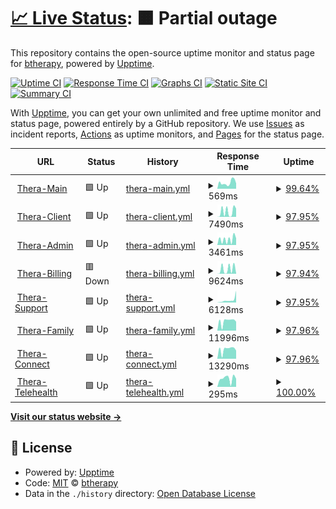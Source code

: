 # [📈 Live Status](https://btherapy.github.io/upptime): <!--live status--> **🟧 Partial outage**

This repository contains the open-source uptime monitor and status page for [btherapy](https://btherapy.github.io/upptime), powered by [Upptime](https://github.com/upptime/upptime).

[![Uptime CI](https://github.com/btherapy/upptime/workflows/Uptime%20CI/badge.svg)](https://github.com/btherapy/upptime/actions?query=workflow%3A%22Uptime+CI%22)
[![Response Time CI](https://github.com/btherapy/upptime/workflows/Response%20Time%20CI/badge.svg)](https://github.com/btherapy/upptime/actions?query=workflow%3A%22Response+Time+CI%22)
[![Graphs CI](https://github.com/btherapy/upptime/workflows/Graphs%20CI/badge.svg)](https://github.com/btherapy/upptime/actions?query=workflow%3A%22Graphs+CI%22)
[![Static Site CI](https://github.com/btherapy/upptime/workflows/Static%20Site%20CI/badge.svg)](https://github.com/btherapy/upptime/actions?query=workflow%3A%22Static+Site+CI%22)
[![Summary CI](https://github.com/btherapy/upptime/workflows/Summary%20CI/badge.svg)](https://github.com/btherapy/upptime/actions?query=workflow%3A%22Summary+CI%22)

With [Upptime](https://upptime.js.org), you can get your own unlimited and free uptime monitor and status page, powered entirely by a GitHub repository. We use [Issues](https://github.com/btherapy/upptime/issues) as incident reports, [Actions](https://github.com/btherapy/upptime/actions) as uptime monitors, and [Pages](https://btherapy.github.io/upptime) for the status page.

<!--start: status pages-->
<!-- This summary is generated by Upptime (https://github.com/upptime/upptime) -->
<!-- Do not edit this manually, your changes will be overwritten -->
<!-- prettier-ignore -->
| URL | Status | History | Response Time | Uptime |
| --- | ------ | ------- | ------------- | ------ |
| <img alt="" src="https://icons.duckduckgo.com/ip3/onboarding.therapiasoftware.com.ico" height="13"> [Thera-Main](https://onboarding.therapiasoftware.com/sign_up) | 🟩 Up | [thera-main.yml](https://github.com/btherapy/upptime/commits/HEAD/history/thera-main.yml) | <details><summary><img alt="Response time graph" src="./graphs/thera-main/response-time-week.png" height="20"> 569ms</summary><br><a href="https://btherapy.github.io/upptime/history/thera-main"><img alt="Response time 683" src="https://img.shields.io/endpoint?url=https%3A%2F%2Fraw.githubusercontent.com%2Fbtherapy%2Fupptime%2FHEAD%2Fapi%2Fthera-main%2Fresponse-time.json"></a><br><a href="https://btherapy.github.io/upptime/history/thera-main"><img alt="24-hour response time 842" src="https://img.shields.io/endpoint?url=https%3A%2F%2Fraw.githubusercontent.com%2Fbtherapy%2Fupptime%2FHEAD%2Fapi%2Fthera-main%2Fresponse-time-day.json"></a><br><a href="https://btherapy.github.io/upptime/history/thera-main"><img alt="7-day response time 569" src="https://img.shields.io/endpoint?url=https%3A%2F%2Fraw.githubusercontent.com%2Fbtherapy%2Fupptime%2FHEAD%2Fapi%2Fthera-main%2Fresponse-time-week.json"></a><br><a href="https://btherapy.github.io/upptime/history/thera-main"><img alt="30-day response time 739" src="https://img.shields.io/endpoint?url=https%3A%2F%2Fraw.githubusercontent.com%2Fbtherapy%2Fupptime%2FHEAD%2Fapi%2Fthera-main%2Fresponse-time-month.json"></a><br><a href="https://btherapy.github.io/upptime/history/thera-main"><img alt="1-year response time 683" src="https://img.shields.io/endpoint?url=https%3A%2F%2Fraw.githubusercontent.com%2Fbtherapy%2Fupptime%2FHEAD%2Fapi%2Fthera-main%2Fresponse-time-year.json"></a></details> | <details><summary><a href="https://btherapy.github.io/upptime/history/thera-main">99.64%</a></summary><a href="https://btherapy.github.io/upptime/history/thera-main"><img alt="All-time uptime 99.94%" src="https://img.shields.io/endpoint?url=https%3A%2F%2Fraw.githubusercontent.com%2Fbtherapy%2Fupptime%2FHEAD%2Fapi%2Fthera-main%2Fuptime.json"></a><br><a href="https://btherapy.github.io/upptime/history/thera-main"><img alt="24-hour uptime 97.49%" src="https://img.shields.io/endpoint?url=https%3A%2F%2Fraw.githubusercontent.com%2Fbtherapy%2Fupptime%2FHEAD%2Fapi%2Fthera-main%2Fuptime-day.json"></a><br><a href="https://btherapy.github.io/upptime/history/thera-main"><img alt="7-day uptime 99.64%" src="https://img.shields.io/endpoint?url=https%3A%2F%2Fraw.githubusercontent.com%2Fbtherapy%2Fupptime%2FHEAD%2Fapi%2Fthera-main%2Fuptime-week.json"></a><br><a href="https://btherapy.github.io/upptime/history/thera-main"><img alt="30-day uptime 99.92%" src="https://img.shields.io/endpoint?url=https%3A%2F%2Fraw.githubusercontent.com%2Fbtherapy%2Fupptime%2FHEAD%2Fapi%2Fthera-main%2Fuptime-month.json"></a><br><a href="https://btherapy.github.io/upptime/history/thera-main"><img alt="1-year uptime 99.94%" src="https://img.shields.io/endpoint?url=https%3A%2F%2Fraw.githubusercontent.com%2Fbtherapy%2Fupptime%2FHEAD%2Fapi%2Fthera-main%2Fuptime-year.json"></a></details>
| <img alt="" src="https://icons.duckduckgo.com/ip3/ops.therapiaclient.com.ico" height="13"> [Thera-Client](https://ops.therapiaclient.com/client/sign_in) | 🟩 Up | [thera-client.yml](https://github.com/btherapy/upptime/commits/HEAD/history/thera-client.yml) | <details><summary><img alt="Response time graph" src="./graphs/thera-client/response-time-week.png" height="20"> 7490ms</summary><br><a href="https://btherapy.github.io/upptime/history/thera-client"><img alt="Response time 8620" src="https://img.shields.io/endpoint?url=https%3A%2F%2Fraw.githubusercontent.com%2Fbtherapy%2Fupptime%2FHEAD%2Fapi%2Fthera-client%2Fresponse-time.json"></a><br><a href="https://btherapy.github.io/upptime/history/thera-client"><img alt="24-hour response time 14004" src="https://img.shields.io/endpoint?url=https%3A%2F%2Fraw.githubusercontent.com%2Fbtherapy%2Fupptime%2FHEAD%2Fapi%2Fthera-client%2Fresponse-time-day.json"></a><br><a href="https://btherapy.github.io/upptime/history/thera-client"><img alt="7-day response time 7490" src="https://img.shields.io/endpoint?url=https%3A%2F%2Fraw.githubusercontent.com%2Fbtherapy%2Fupptime%2FHEAD%2Fapi%2Fthera-client%2Fresponse-time-week.json"></a><br><a href="https://btherapy.github.io/upptime/history/thera-client"><img alt="30-day response time 8275" src="https://img.shields.io/endpoint?url=https%3A%2F%2Fraw.githubusercontent.com%2Fbtherapy%2Fupptime%2FHEAD%2Fapi%2Fthera-client%2Fresponse-time-month.json"></a><br><a href="https://btherapy.github.io/upptime/history/thera-client"><img alt="1-year response time 8620" src="https://img.shields.io/endpoint?url=https%3A%2F%2Fraw.githubusercontent.com%2Fbtherapy%2Fupptime%2FHEAD%2Fapi%2Fthera-client%2Fresponse-time-year.json"></a></details> | <details><summary><a href="https://btherapy.github.io/upptime/history/thera-client">97.95%</a></summary><a href="https://btherapy.github.io/upptime/history/thera-client"><img alt="All-time uptime 99.66%" src="https://img.shields.io/endpoint?url=https%3A%2F%2Fraw.githubusercontent.com%2Fbtherapy%2Fupptime%2FHEAD%2Fapi%2Fthera-client%2Fuptime.json"></a><br><a href="https://btherapy.github.io/upptime/history/thera-client"><img alt="24-hour uptime 87.93%" src="https://img.shields.io/endpoint?url=https%3A%2F%2Fraw.githubusercontent.com%2Fbtherapy%2Fupptime%2FHEAD%2Fapi%2Fthera-client%2Fuptime-day.json"></a><br><a href="https://btherapy.github.io/upptime/history/thera-client"><img alt="7-day uptime 97.95%" src="https://img.shields.io/endpoint?url=https%3A%2F%2Fraw.githubusercontent.com%2Fbtherapy%2Fupptime%2FHEAD%2Fapi%2Fthera-client%2Fuptime-week.json"></a><br><a href="https://btherapy.github.io/upptime/history/thera-client"><img alt="30-day uptime 99.53%" src="https://img.shields.io/endpoint?url=https%3A%2F%2Fraw.githubusercontent.com%2Fbtherapy%2Fupptime%2FHEAD%2Fapi%2Fthera-client%2Fuptime-month.json"></a><br><a href="https://btherapy.github.io/upptime/history/thera-client"><img alt="1-year uptime 99.66%" src="https://img.shields.io/endpoint?url=https%3A%2F%2Fraw.githubusercontent.com%2Fbtherapy%2Fupptime%2FHEAD%2Fapi%2Fthera-client%2Fuptime-year.json"></a></details>
| <img alt="" src="https://icons.duckduckgo.com/ip3/therasoftware.net.ico" height="13"> [Thera-Admin](https://therasoftware.net/admins/sign_in) | 🟩 Up | [thera-admin.yml](https://github.com/btherapy/upptime/commits/HEAD/history/thera-admin.yml) | <details><summary><img alt="Response time graph" src="./graphs/thera-admin/response-time-week.png" height="20"> 3461ms</summary><br><a href="https://btherapy.github.io/upptime/history/thera-admin"><img alt="Response time 3490" src="https://img.shields.io/endpoint?url=https%3A%2F%2Fraw.githubusercontent.com%2Fbtherapy%2Fupptime%2FHEAD%2Fapi%2Fthera-admin%2Fresponse-time.json"></a><br><a href="https://btherapy.github.io/upptime/history/thera-admin"><img alt="24-hour response time 5880" src="https://img.shields.io/endpoint?url=https%3A%2F%2Fraw.githubusercontent.com%2Fbtherapy%2Fupptime%2FHEAD%2Fapi%2Fthera-admin%2Fresponse-time-day.json"></a><br><a href="https://btherapy.github.io/upptime/history/thera-admin"><img alt="7-day response time 3461" src="https://img.shields.io/endpoint?url=https%3A%2F%2Fraw.githubusercontent.com%2Fbtherapy%2Fupptime%2FHEAD%2Fapi%2Fthera-admin%2Fresponse-time-week.json"></a><br><a href="https://btherapy.github.io/upptime/history/thera-admin"><img alt="30-day response time 3758" src="https://img.shields.io/endpoint?url=https%3A%2F%2Fraw.githubusercontent.com%2Fbtherapy%2Fupptime%2FHEAD%2Fapi%2Fthera-admin%2Fresponse-time-month.json"></a><br><a href="https://btherapy.github.io/upptime/history/thera-admin"><img alt="1-year response time 3490" src="https://img.shields.io/endpoint?url=https%3A%2F%2Fraw.githubusercontent.com%2Fbtherapy%2Fupptime%2FHEAD%2Fapi%2Fthera-admin%2Fresponse-time-year.json"></a></details> | <details><summary><a href="https://btherapy.github.io/upptime/history/thera-admin">97.95%</a></summary><a href="https://btherapy.github.io/upptime/history/thera-admin"><img alt="All-time uptime 99.66%" src="https://img.shields.io/endpoint?url=https%3A%2F%2Fraw.githubusercontent.com%2Fbtherapy%2Fupptime%2FHEAD%2Fapi%2Fthera-admin%2Fuptime.json"></a><br><a href="https://btherapy.github.io/upptime/history/thera-admin"><img alt="24-hour uptime 87.92%" src="https://img.shields.io/endpoint?url=https%3A%2F%2Fraw.githubusercontent.com%2Fbtherapy%2Fupptime%2FHEAD%2Fapi%2Fthera-admin%2Fuptime-day.json"></a><br><a href="https://btherapy.github.io/upptime/history/thera-admin"><img alt="7-day uptime 97.95%" src="https://img.shields.io/endpoint?url=https%3A%2F%2Fraw.githubusercontent.com%2Fbtherapy%2Fupptime%2FHEAD%2Fapi%2Fthera-admin%2Fuptime-week.json"></a><br><a href="https://btherapy.github.io/upptime/history/thera-admin"><img alt="30-day uptime 99.53%" src="https://img.shields.io/endpoint?url=https%3A%2F%2Fraw.githubusercontent.com%2Fbtherapy%2Fupptime%2FHEAD%2Fapi%2Fthera-admin%2Fuptime-month.json"></a><br><a href="https://btherapy.github.io/upptime/history/thera-admin"><img alt="1-year uptime 99.66%" src="https://img.shields.io/endpoint?url=https%3A%2F%2Fraw.githubusercontent.com%2Fbtherapy%2Fupptime%2FHEAD%2Fapi%2Fthera-admin%2Fuptime-year.json"></a></details>
| <img alt="" src="https://icons.duckduckgo.com/ip3/ops.therapiabilling.com.ico" height="13"> [Thera-Billing](https://ops.therapiabilling.com/users/sign_in) | 🟥 Down | [thera-billing.yml](https://github.com/btherapy/upptime/commits/HEAD/history/thera-billing.yml) | <details><summary><img alt="Response time graph" src="./graphs/thera-billing/response-time-week.png" height="20"> 9624ms</summary><br><a href="https://btherapy.github.io/upptime/history/thera-billing"><img alt="Response time 9812" src="https://img.shields.io/endpoint?url=https%3A%2F%2Fraw.githubusercontent.com%2Fbtherapy%2Fupptime%2FHEAD%2Fapi%2Fthera-billing%2Fresponse-time.json"></a><br><a href="https://btherapy.github.io/upptime/history/thera-billing"><img alt="24-hour response time 13012" src="https://img.shields.io/endpoint?url=https%3A%2F%2Fraw.githubusercontent.com%2Fbtherapy%2Fupptime%2FHEAD%2Fapi%2Fthera-billing%2Fresponse-time-day.json"></a><br><a href="https://btherapy.github.io/upptime/history/thera-billing"><img alt="7-day response time 9624" src="https://img.shields.io/endpoint?url=https%3A%2F%2Fraw.githubusercontent.com%2Fbtherapy%2Fupptime%2FHEAD%2Fapi%2Fthera-billing%2Fresponse-time-week.json"></a><br><a href="https://btherapy.github.io/upptime/history/thera-billing"><img alt="30-day response time 11413" src="https://img.shields.io/endpoint?url=https%3A%2F%2Fraw.githubusercontent.com%2Fbtherapy%2Fupptime%2FHEAD%2Fapi%2Fthera-billing%2Fresponse-time-month.json"></a><br><a href="https://btherapy.github.io/upptime/history/thera-billing"><img alt="1-year response time 9812" src="https://img.shields.io/endpoint?url=https%3A%2F%2Fraw.githubusercontent.com%2Fbtherapy%2Fupptime%2FHEAD%2Fapi%2Fthera-billing%2Fresponse-time-year.json"></a></details> | <details><summary><a href="https://btherapy.github.io/upptime/history/thera-billing">97.94%</a></summary><a href="https://btherapy.github.io/upptime/history/thera-billing"><img alt="All-time uptime 99.65%" src="https://img.shields.io/endpoint?url=https%3A%2F%2Fraw.githubusercontent.com%2Fbtherapy%2Fupptime%2FHEAD%2Fapi%2Fthera-billing%2Fuptime.json"></a><br><a href="https://btherapy.github.io/upptime/history/thera-billing"><img alt="24-hour uptime 87.82%" src="https://img.shields.io/endpoint?url=https%3A%2F%2Fraw.githubusercontent.com%2Fbtherapy%2Fupptime%2FHEAD%2Fapi%2Fthera-billing%2Fuptime-day.json"></a><br><a href="https://btherapy.github.io/upptime/history/thera-billing"><img alt="7-day uptime 97.94%" src="https://img.shields.io/endpoint?url=https%3A%2F%2Fraw.githubusercontent.com%2Fbtherapy%2Fupptime%2FHEAD%2Fapi%2Fthera-billing%2Fuptime-week.json"></a><br><a href="https://btherapy.github.io/upptime/history/thera-billing"><img alt="30-day uptime 99.53%" src="https://img.shields.io/endpoint?url=https%3A%2F%2Fraw.githubusercontent.com%2Fbtherapy%2Fupptime%2FHEAD%2Fapi%2Fthera-billing%2Fuptime-month.json"></a><br><a href="https://btherapy.github.io/upptime/history/thera-billing"><img alt="1-year uptime 99.65%" src="https://img.shields.io/endpoint?url=https%3A%2F%2Fraw.githubusercontent.com%2Fbtherapy%2Fupptime%2FHEAD%2Fapi%2Fthera-billing%2Fuptime-year.json"></a></details>
| <img alt="" src="https://icons.duckduckgo.com/ip3/ops.therapiasupport.com.ico" height="13"> [Thera-Support](https://ops.therapiasupport.com/en) | 🟩 Up | [thera-support.yml](https://github.com/btherapy/upptime/commits/HEAD/history/thera-support.yml) | <details><summary><img alt="Response time graph" src="./graphs/thera-support/response-time-week.png" height="20"> 6128ms</summary><br><a href="https://btherapy.github.io/upptime/history/thera-support"><img alt="Response time 3195" src="https://img.shields.io/endpoint?url=https%3A%2F%2Fraw.githubusercontent.com%2Fbtherapy%2Fupptime%2FHEAD%2Fapi%2Fthera-support%2Fresponse-time.json"></a><br><a href="https://btherapy.github.io/upptime/history/thera-support"><img alt="24-hour response time 16216" src="https://img.shields.io/endpoint?url=https%3A%2F%2Fraw.githubusercontent.com%2Fbtherapy%2Fupptime%2FHEAD%2Fapi%2Fthera-support%2Fresponse-time-day.json"></a><br><a href="https://btherapy.github.io/upptime/history/thera-support"><img alt="7-day response time 6128" src="https://img.shields.io/endpoint?url=https%3A%2F%2Fraw.githubusercontent.com%2Fbtherapy%2Fupptime%2FHEAD%2Fapi%2Fthera-support%2Fresponse-time-week.json"></a><br><a href="https://btherapy.github.io/upptime/history/thera-support"><img alt="30-day response time 3463" src="https://img.shields.io/endpoint?url=https%3A%2F%2Fraw.githubusercontent.com%2Fbtherapy%2Fupptime%2FHEAD%2Fapi%2Fthera-support%2Fresponse-time-month.json"></a><br><a href="https://btherapy.github.io/upptime/history/thera-support"><img alt="1-year response time 3195" src="https://img.shields.io/endpoint?url=https%3A%2F%2Fraw.githubusercontent.com%2Fbtherapy%2Fupptime%2FHEAD%2Fapi%2Fthera-support%2Fresponse-time-year.json"></a></details> | <details><summary><a href="https://btherapy.github.io/upptime/history/thera-support">97.95%</a></summary><a href="https://btherapy.github.io/upptime/history/thera-support"><img alt="All-time uptime 99.63%" src="https://img.shields.io/endpoint?url=https%3A%2F%2Fraw.githubusercontent.com%2Fbtherapy%2Fupptime%2FHEAD%2Fapi%2Fthera-support%2Fuptime.json"></a><br><a href="https://btherapy.github.io/upptime/history/thera-support"><img alt="24-hour uptime 87.85%" src="https://img.shields.io/endpoint?url=https%3A%2F%2Fraw.githubusercontent.com%2Fbtherapy%2Fupptime%2FHEAD%2Fapi%2Fthera-support%2Fuptime-day.json"></a><br><a href="https://btherapy.github.io/upptime/history/thera-support"><img alt="7-day uptime 97.95%" src="https://img.shields.io/endpoint?url=https%3A%2F%2Fraw.githubusercontent.com%2Fbtherapy%2Fupptime%2FHEAD%2Fapi%2Fthera-support%2Fuptime-week.json"></a><br><a href="https://btherapy.github.io/upptime/history/thera-support"><img alt="30-day uptime 99.49%" src="https://img.shields.io/endpoint?url=https%3A%2F%2Fraw.githubusercontent.com%2Fbtherapy%2Fupptime%2FHEAD%2Fapi%2Fthera-support%2Fuptime-month.json"></a><br><a href="https://btherapy.github.io/upptime/history/thera-support"><img alt="1-year uptime 99.63%" src="https://img.shields.io/endpoint?url=https%3A%2F%2Fraw.githubusercontent.com%2Fbtherapy%2Fupptime%2FHEAD%2Fapi%2Fthera-support%2Fuptime-year.json"></a></details>
| <img alt="" src="https://icons.duckduckgo.com/ip3/ops.therapiafamily.com.ico" height="13"> [Thera-Family](https://ops.therapiafamily.com/family/sign_in) | 🟩 Up | [thera-family.yml](https://github.com/btherapy/upptime/commits/HEAD/history/thera-family.yml) | <details><summary><img alt="Response time graph" src="./graphs/thera-family/response-time-week.png" height="20"> 11996ms</summary><br><a href="https://btherapy.github.io/upptime/history/thera-family"><img alt="Response time 11520" src="https://img.shields.io/endpoint?url=https%3A%2F%2Fraw.githubusercontent.com%2Fbtherapy%2Fupptime%2FHEAD%2Fapi%2Fthera-family%2Fresponse-time.json"></a><br><a href="https://btherapy.github.io/upptime/history/thera-family"><img alt="24-hour response time 12658" src="https://img.shields.io/endpoint?url=https%3A%2F%2Fraw.githubusercontent.com%2Fbtherapy%2Fupptime%2FHEAD%2Fapi%2Fthera-family%2Fresponse-time-day.json"></a><br><a href="https://btherapy.github.io/upptime/history/thera-family"><img alt="7-day response time 11996" src="https://img.shields.io/endpoint?url=https%3A%2F%2Fraw.githubusercontent.com%2Fbtherapy%2Fupptime%2FHEAD%2Fapi%2Fthera-family%2Fresponse-time-week.json"></a><br><a href="https://btherapy.github.io/upptime/history/thera-family"><img alt="30-day response time 12715" src="https://img.shields.io/endpoint?url=https%3A%2F%2Fraw.githubusercontent.com%2Fbtherapy%2Fupptime%2FHEAD%2Fapi%2Fthera-family%2Fresponse-time-month.json"></a><br><a href="https://btherapy.github.io/upptime/history/thera-family"><img alt="1-year response time 11520" src="https://img.shields.io/endpoint?url=https%3A%2F%2Fraw.githubusercontent.com%2Fbtherapy%2Fupptime%2FHEAD%2Fapi%2Fthera-family%2Fresponse-time-year.json"></a></details> | <details><summary><a href="https://btherapy.github.io/upptime/history/thera-family">97.96%</a></summary><a href="https://btherapy.github.io/upptime/history/thera-family"><img alt="All-time uptime 99.66%" src="https://img.shields.io/endpoint?url=https%3A%2F%2Fraw.githubusercontent.com%2Fbtherapy%2Fupptime%2FHEAD%2Fapi%2Fthera-family%2Fuptime.json"></a><br><a href="https://btherapy.github.io/upptime/history/thera-family"><img alt="24-hour uptime 87.83%" src="https://img.shields.io/endpoint?url=https%3A%2F%2Fraw.githubusercontent.com%2Fbtherapy%2Fupptime%2FHEAD%2Fapi%2Fthera-family%2Fuptime-day.json"></a><br><a href="https://btherapy.github.io/upptime/history/thera-family"><img alt="7-day uptime 97.96%" src="https://img.shields.io/endpoint?url=https%3A%2F%2Fraw.githubusercontent.com%2Fbtherapy%2Fupptime%2FHEAD%2Fapi%2Fthera-family%2Fuptime-week.json"></a><br><a href="https://btherapy.github.io/upptime/history/thera-family"><img alt="30-day uptime 99.53%" src="https://img.shields.io/endpoint?url=https%3A%2F%2Fraw.githubusercontent.com%2Fbtherapy%2Fupptime%2FHEAD%2Fapi%2Fthera-family%2Fuptime-month.json"></a><br><a href="https://btherapy.github.io/upptime/history/thera-family"><img alt="1-year uptime 99.66%" src="https://img.shields.io/endpoint?url=https%3A%2F%2Fraw.githubusercontent.com%2Fbtherapy%2Fupptime%2FHEAD%2Fapi%2Fthera-family%2Fuptime-year.json"></a></details>
| <img alt="" src="https://icons.duckduckgo.com/ip3/ops.therapiaconnect.com.ico" height="13"> [Thera-Connect](https://ops.therapiaconnect.com/referrals/sign_in) | 🟩 Up | [thera-connect.yml](https://github.com/btherapy/upptime/commits/HEAD/history/thera-connect.yml) | <details><summary><img alt="Response time graph" src="./graphs/thera-connect/response-time-week.png" height="20"> 13290ms</summary><br><a href="https://btherapy.github.io/upptime/history/thera-connect"><img alt="Response time 12508" src="https://img.shields.io/endpoint?url=https%3A%2F%2Fraw.githubusercontent.com%2Fbtherapy%2Fupptime%2FHEAD%2Fapi%2Fthera-connect%2Fresponse-time.json"></a><br><a href="https://btherapy.github.io/upptime/history/thera-connect"><img alt="24-hour response time 13718" src="https://img.shields.io/endpoint?url=https%3A%2F%2Fraw.githubusercontent.com%2Fbtherapy%2Fupptime%2FHEAD%2Fapi%2Fthera-connect%2Fresponse-time-day.json"></a><br><a href="https://btherapy.github.io/upptime/history/thera-connect"><img alt="7-day response time 13290" src="https://img.shields.io/endpoint?url=https%3A%2F%2Fraw.githubusercontent.com%2Fbtherapy%2Fupptime%2FHEAD%2Fapi%2Fthera-connect%2Fresponse-time-week.json"></a><br><a href="https://btherapy.github.io/upptime/history/thera-connect"><img alt="30-day response time 13765" src="https://img.shields.io/endpoint?url=https%3A%2F%2Fraw.githubusercontent.com%2Fbtherapy%2Fupptime%2FHEAD%2Fapi%2Fthera-connect%2Fresponse-time-month.json"></a><br><a href="https://btherapy.github.io/upptime/history/thera-connect"><img alt="1-year response time 12508" src="https://img.shields.io/endpoint?url=https%3A%2F%2Fraw.githubusercontent.com%2Fbtherapy%2Fupptime%2FHEAD%2Fapi%2Fthera-connect%2Fresponse-time-year.json"></a></details> | <details><summary><a href="https://btherapy.github.io/upptime/history/thera-connect">97.96%</a></summary><a href="https://btherapy.github.io/upptime/history/thera-connect"><img alt="All-time uptime 99.63%" src="https://img.shields.io/endpoint?url=https%3A%2F%2Fraw.githubusercontent.com%2Fbtherapy%2Fupptime%2FHEAD%2Fapi%2Fthera-connect%2Fuptime.json"></a><br><a href="https://btherapy.github.io/upptime/history/thera-connect"><img alt="24-hour uptime 87.81%" src="https://img.shields.io/endpoint?url=https%3A%2F%2Fraw.githubusercontent.com%2Fbtherapy%2Fupptime%2FHEAD%2Fapi%2Fthera-connect%2Fuptime-day.json"></a><br><a href="https://btherapy.github.io/upptime/history/thera-connect"><img alt="7-day uptime 97.96%" src="https://img.shields.io/endpoint?url=https%3A%2F%2Fraw.githubusercontent.com%2Fbtherapy%2Fupptime%2FHEAD%2Fapi%2Fthera-connect%2Fuptime-week.json"></a><br><a href="https://btherapy.github.io/upptime/history/thera-connect"><img alt="30-day uptime 99.49%" src="https://img.shields.io/endpoint?url=https%3A%2F%2Fraw.githubusercontent.com%2Fbtherapy%2Fupptime%2FHEAD%2Fapi%2Fthera-connect%2Fuptime-month.json"></a><br><a href="https://btherapy.github.io/upptime/history/thera-connect"><img alt="1-year uptime 99.63%" src="https://img.shields.io/endpoint?url=https%3A%2F%2Fraw.githubusercontent.com%2Fbtherapy%2Fupptime%2FHEAD%2Fapi%2Fthera-connect%2Fuptime-year.json"></a></details>
| <img alt="" src="https://icons.duckduckgo.com/ip3/telehealth.therapiasoftware.com.ico" height="13"> [Thera-Telehealth](https://telehealth.therapiasoftware.com/test) | 🟩 Up | [thera-telehealth.yml](https://github.com/btherapy/upptime/commits/HEAD/history/thera-telehealth.yml) | <details><summary><img alt="Response time graph" src="./graphs/thera-telehealth/response-time-week.png" height="20"> 295ms</summary><br><a href="https://btherapy.github.io/upptime/history/thera-telehealth"><img alt="Response time 217" src="https://img.shields.io/endpoint?url=https%3A%2F%2Fraw.githubusercontent.com%2Fbtherapy%2Fupptime%2FHEAD%2Fapi%2Fthera-telehealth%2Fresponse-time.json"></a><br><a href="https://btherapy.github.io/upptime/history/thera-telehealth"><img alt="24-hour response time 287" src="https://img.shields.io/endpoint?url=https%3A%2F%2Fraw.githubusercontent.com%2Fbtherapy%2Fupptime%2FHEAD%2Fapi%2Fthera-telehealth%2Fresponse-time-day.json"></a><br><a href="https://btherapy.github.io/upptime/history/thera-telehealth"><img alt="7-day response time 295" src="https://img.shields.io/endpoint?url=https%3A%2F%2Fraw.githubusercontent.com%2Fbtherapy%2Fupptime%2FHEAD%2Fapi%2Fthera-telehealth%2Fresponse-time-week.json"></a><br><a href="https://btherapy.github.io/upptime/history/thera-telehealth"><img alt="30-day response time 206" src="https://img.shields.io/endpoint?url=https%3A%2F%2Fraw.githubusercontent.com%2Fbtherapy%2Fupptime%2FHEAD%2Fapi%2Fthera-telehealth%2Fresponse-time-month.json"></a><br><a href="https://btherapy.github.io/upptime/history/thera-telehealth"><img alt="1-year response time 217" src="https://img.shields.io/endpoint?url=https%3A%2F%2Fraw.githubusercontent.com%2Fbtherapy%2Fupptime%2FHEAD%2Fapi%2Fthera-telehealth%2Fresponse-time-year.json"></a></details> | <details><summary><a href="https://btherapy.github.io/upptime/history/thera-telehealth">100.00%</a></summary><a href="https://btherapy.github.io/upptime/history/thera-telehealth"><img alt="All-time uptime 100.00%" src="https://img.shields.io/endpoint?url=https%3A%2F%2Fraw.githubusercontent.com%2Fbtherapy%2Fupptime%2FHEAD%2Fapi%2Fthera-telehealth%2Fuptime.json"></a><br><a href="https://btherapy.github.io/upptime/history/thera-telehealth"><img alt="24-hour uptime 100.00%" src="https://img.shields.io/endpoint?url=https%3A%2F%2Fraw.githubusercontent.com%2Fbtherapy%2Fupptime%2FHEAD%2Fapi%2Fthera-telehealth%2Fuptime-day.json"></a><br><a href="https://btherapy.github.io/upptime/history/thera-telehealth"><img alt="7-day uptime 100.00%" src="https://img.shields.io/endpoint?url=https%3A%2F%2Fraw.githubusercontent.com%2Fbtherapy%2Fupptime%2FHEAD%2Fapi%2Fthera-telehealth%2Fuptime-week.json"></a><br><a href="https://btherapy.github.io/upptime/history/thera-telehealth"><img alt="30-day uptime 100.00%" src="https://img.shields.io/endpoint?url=https%3A%2F%2Fraw.githubusercontent.com%2Fbtherapy%2Fupptime%2FHEAD%2Fapi%2Fthera-telehealth%2Fuptime-month.json"></a><br><a href="https://btherapy.github.io/upptime/history/thera-telehealth"><img alt="1-year uptime 100.00%" src="https://img.shields.io/endpoint?url=https%3A%2F%2Fraw.githubusercontent.com%2Fbtherapy%2Fupptime%2FHEAD%2Fapi%2Fthera-telehealth%2Fuptime-year.json"></a></details>

<!--end: status pages-->

[**Visit our status website →**](https://btherapy.github.io/upptime)

## 📄 License

- Powered by: [Upptime](https://github.com/upptime/upptime)
- Code: [MIT](./LICENSE) © [btherapy](https://btherapy.github.io/upptime)
- Data in the `./history` directory: [Open Database License](https://opendatacommons.org/licenses/odbl/1-0/)
